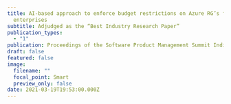 ```yaml
---
title: AI-based approach to enforce budget restrictions on Azure RG’s for large
  enterprises
subtitle: Adjudged as the “Best Industry Research Paper”
publication_types:
  - "1"
publication: Proceedings of the Software Product Management Summit India 2021
draft: false
featured: false
image:
  filename: ""
  focal_point: Smart
  preview_only: false
date: 2021-03-19T19:53:00.000Z
---
```

